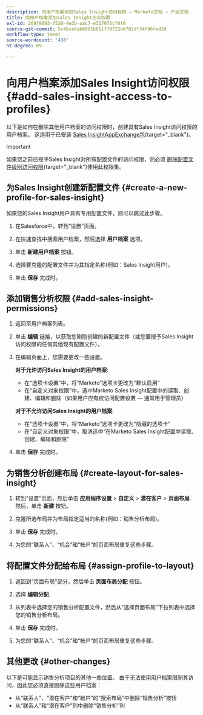 ```yaml
---
description: 向用户档案添加Sales Insight访问权限 — Marketo文档 — 产品文档
title: 向用户档案添加Sales Insight访问权限
exl-id: 269f9093-f530-4e3b-aac7-e317976cf0f0
source-git-commit: 5c4bce6ab6801b861f70722b6782df34f96fed10
workflow-type: tm+mt
source-wordcount: '438'
ht-degree: 0%

---
```


# 向用户档案添加Sales Insight访问权限 {#add-sales-insight-access-to-profiles}

以下是如何在删除其他用户档案的访问权限时，创建具有Sales Insight访问权限的用户档案。 这适用于已安装 [Sales InsightAppExchange包](/help/marketo/product-docs/marketo-sales-insight/msi-for-salesforce/installation/install-marketo-sales-insight-package-in-salesforce-appexchange.md){target=&quot;_blank&quot;}。

>[!IMPORTANT]
>
>如果您之前已授予Sales Insight对所有配置文件的访问权限，则必须 [删除配置文件级别访问权限](/help/marketo/product-docs/marketo-sales-insight/msi-for-salesforce/configuration/remove-sales-insight-access.md){target=&quot;_blank&quot;}使用此权限集。

## 为Sales Insight创建新配置文件 {#create-a-new-profile-for-sales-insight}

如果您的Sales Insight用户具有专用配置文件，则可以跳过此步骤。

1. 在Salesforce中，转到“设置”页面。

1. 在快速查找中搜索用户档案，然后选择 **用户档案** 选项。

1. 单击 **新建用户档案** 按钮。

1. 选择要克隆的配置文件并为其指定名称(例如：Sales Insight用户)。

1. 单击 **保存** 完成时。

## 添加销售分析权限 {#add-sales-insight-permissions}

1. 返回至用户档案列表。

1. 单击 **编辑** 链接，以获取您刚刚创建的新配置文件（或您要授予Sales Insight访问权限的任何其他现有配置文件）。

1. 在编辑页面上，您需要更改一些设置。

   **对于允许访问Sales Insight的用户档案**:

   * 在“选项卡设置”中，将“Marketo”选项卡更改为“默认启用”
   * 在“自定义对象权限”中，选中Marketo Sales Insight配置中的读取、创建、编辑和删除（如果用户应有权访问配置设置 — 通常用于管理员）

   **对于不允许访问Sales Insight的用户档案**:

   * 在“选项卡设置”中，将“Marketo”选项卡更改为“隐藏的选项卡”
   * 在“自定义对象权限”中，取消选中“在Marketo Sales Insight配置中读取、创建、编辑和删除”


1. 单击 **保存** 完成时。

## 为销售分析创建布局 {#create-layout-for-sales-insight}

1. 转到“设置”页面，然后单击 **应用程序设置** > **自定义** > **潜在客户** > **页面布局**. 然后，单击 **新建** 按钮。

1. 克隆所选布局并为布局指定适当的名称(例如：销售分析布局)。

1. 单击 **保存** 完成时。

1. 为您的“联系人”、“机会”和“帐户”的页面布局重复这些步骤。

## 将配置文件分配给布局 {#assign-profile-to-layout}

1. 返回到“页面布局”部分，然后单击 **页面布局分配** 按钮。

1. 选择 **编辑分配**.

1. 从列表中选择您的销售分析配置文件，然后从“选择页面布局”下拉列表中选择您的销售分析布局。

1. 单击 **保存** 完成时。

1. 为您的“联系人”、“机会”和“帐户”的页面布局重复这些步骤。

## 其他更改 {#other-changes}

以下是可能显示销售分析项目的其他一些位置。 由于无法使用用户档案限制其访问，因此您必须直接删除这些用户档案：

* 从“联系人”、“潜在客户”和“帐户”的“搜索布局”中删除“销售分析”按钮
* 从“联系人”和“潜在客户”列中删除“销售分析”列
